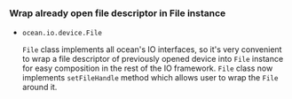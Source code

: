 ### Wrap already open file descriptor in File instance

* `ocean.io.device.File`

  `File` class implements all ocean's IO interfaces, so it's
  very convenient to wrap a file descriptor of previously
  opened device into `File` instance for easy composition
  in the rest of the IO framework. `File` class now implements
  `setFileHandle` method which allows user to wrap the
  `File` around it.

